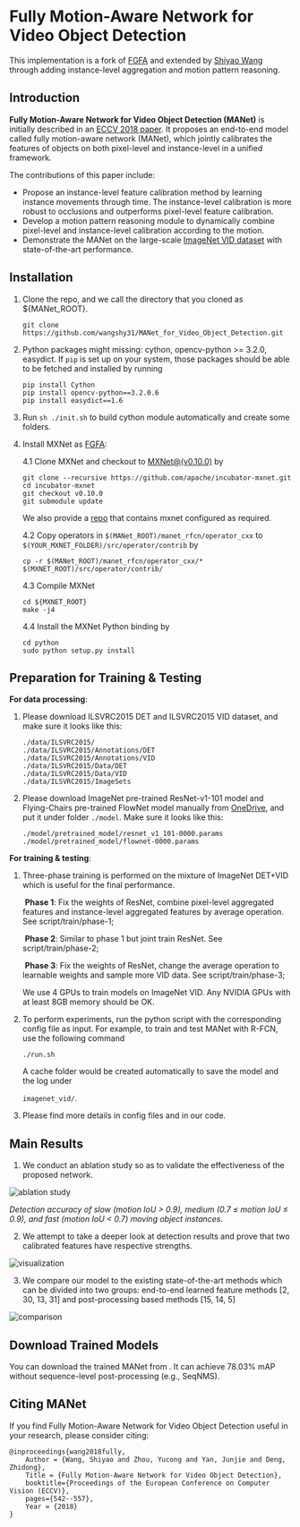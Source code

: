 # Fully Motion-Aware Network for Video Object Detection


This implementation is a fork of [FGFA](https://github.com/msracver/Flow-Guided-Feature-Aggregation) and extended by [Shiyao Wang](https://github.com/wangshy31) through adding instance-level aggregation and motion pattern reasoning.



## Introduction

**Fully Motion-Aware Network for Video Object Detection (MANet)** is initially described in an [ECCV 2018 paper](https://wangshy31.github.io/papers/2-MANet.pdf). It proposes an end-to-end model called fully motion-aware network (MANet), which jointly calibrates the features of objects on both pixel-level and instance-level in a unified framework.

The contributions of this paper include:

* Propose an instance-level feature calibration method by learning instance movements through time. The instance-level calibration is more robust to occlusions and outperforms pixel-level feature calibration.
* Develop a motion pattern reasoning module to dynamically combine pixel-level and instance-level calibration according to the motion.
* Demonstrate the MANet on the large-scale [ImageNet VID dataset](http://image-net.org/challenges/LSVRC/) with state-of-the-art performance.



## Installation

1. Clone the repo, and we call the directory that you cloned as ${MANet_ROOT}.
	```
	git clone https://github.com/wangshy31/MANet_for_Video_Object_Detection.git
	```
2. Python packages might missing: cython, opencv-python >= 3.2.0, easydict. If `pip` is set up on your system, those packages should be able to be fetched and installed by running
	```
	pip install Cython
	pip install opencv-python==3.2.0.6
	pip install easydict==1.6
	```
3. Run `sh ./init.sh` to build cython module automatically and create some folders.

4. Install MXNet as [FGFA](https://github.com/msracver/Flow-Guided-Feature-Aggregation):

   4.1 Clone MXNet and checkout to [MXNet@(v0.10.0)](https://github.com/apache/incubator-mxnet/tree/v0.10.0) by

   ```
   git clone --recursive https://github.com/apache/incubator-mxnet.git
   cd incubator-mxnet
   git checkout v0.10.0
   git submodule update
   ```

   We also provide a [repo]() that contains mxnet configured as required.

   4.2 Copy operators in `$(MANet_ROOT)/manet_rfcn/operator_cxx` to `$(YOUR_MXNET_FOLDER)/src/operator/contrib` by

   ```cp -r $(MANet_ROOT)/manet_rfcn/operator_cxx/* $(MXNET_ROOT)/src/operator/contrib/```

   4.3 Compile MXNet

   ```
   cd ${MXNET_ROOT}
   make -j4
   ```
   4.4 Install the MXNet Python binding by
   ```
   cd python
   sudo python setup.py install
   ```



## Preparation for Training & Testing

**For data processing**: 

1. Please download ILSVRC2015 DET and ILSVRC2015 VID dataset, and make sure it looks like this:

   ```
   ./data/ILSVRC2015/
   ./data/ILSVRC2015/Annotations/DET
   ./data/ILSVRC2015/Annotations/VID
   ./data/ILSVRC2015/Data/DET
   ./data/ILSVRC2015/Data/VID
   ./data/ILSVRC2015/ImageSets
   ```

2. Please download ImageNet pre-trained ResNet-v1-101 model and Flying-Chairs pre-trained FlowNet model manually from [OneDrive](https://1drv.ms/u/s!Am-5JzdW2XHzhqMOBdCBiNaKbcjPrA), and put it under folder `./model`. Make sure it looks like this:

   ```
   ./model/pretrained_model/resnet_v1_101-0000.params
   ./model/pretrained_model/flownet-0000.params
   ```

**For training & testing**: 

1. Three-phase training is performed on the mixture of ImageNet DET+VID which is useful for the final performance. 

   ​	**Phase 1**: Fix the weights of ResNet, combine pixel-level aggregated features and instance-level 		aggregated features by average operation. See script/train/phase-1;

   ​	**Phase 2**: Similar to phase 1 but joint train ResNet. See script/train/phase-2;

   ​	**Phase 3**: Fix the weights of ResNet, change the average operation to learnable weights and sample more VID data. See script/train/phase-3;

   We use 4 GPUs to train models on ImageNet VID. Any NVIDIA GPUs with at least 8GB memory should be OK.

2. To perform experiments, run the python script with the corresponding config file as input. For example, to train and test MANet with R-FCN, use the following command

   ```
   ./run.sh
   ```

   A cache folder would be created automatically to save the model and the log under 

   `imagenet_vid/`.

3. Please find more details in config files and in our code.

## Main Results

1. We conduct an ablation study so as to validate the effectiveness of the proposed network.

![ablation study](images/table2.png)

*Detection accuracy of slow (motion IoU > 0.9), medium (0.7 ≤ motion IoU ≤ 0.9), and fast (motion IoU < 0.7) moving object instances.*

2. We attempt to take a deeper look at detection results and prove that two calibrated features have respective strengths.

![visualization](images/table3.png)

3. We compare our model to the existing state-of-the-art methods which can be divided into two groups: end-to-end learned feature methods [2, 30, 13, 31] and post-processing based methods [15, 14, 5]

![comparison](images/table4.png)


## Download Trained Models
You can download the trained MANet from [](). It can achieve 78.03% mAP without sequence-level post-processing (e.g., SeqNMS).



## Citing MANet

If you find Fully Motion-Aware Network for Video Object Detection useful in your research, please consider citing:
```
@inproceedings{wang2018fully,
    Author = {Wang, Shiyao and Zhou, Yucong and Yan, Junjie and Deng, Zhidong},
    Title = {Fully Motion-Aware Network for Video Object Detection},
    booktitle={Proceedings of the European Conference on Computer Vision (ECCV)},
    pages={542--557},
    Year = {2018}
}

```


